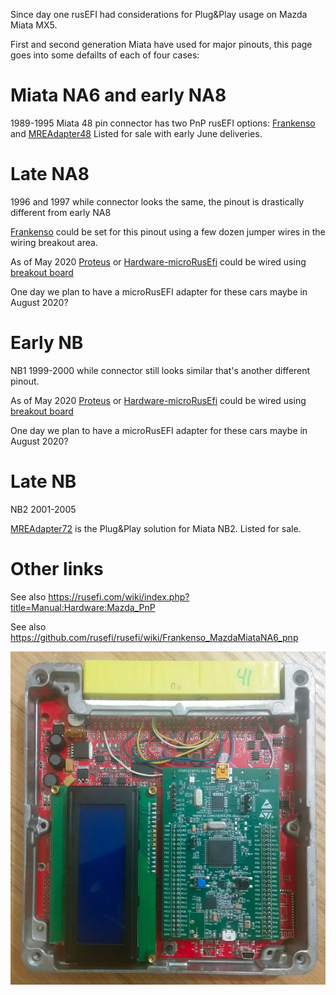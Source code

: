 
Since day one rusEFI had considerations for Plug&Play usage on Mazda Miata MX5.

First and second generation Miata have used for major pinouts, this page goes into some defailts of each of four cases:


# Miata NA6 and early NA8
1989-1995 Miata 48 pin connector has two PnP rusEFI options: [Frankenso](Frankenso) and [MREAdapter48](MREAdapter48)
Listed for sale with early June deliveries.


# Late NA8
1996 and 1997 while connector looks the same, the pinout is drastically different from early NA8

[Frankenso](Frankenso) could be set for this pinout using a few dozen jumper wires in the wiring breakout area.

As of May 2020 [Proteus](Proteus) or [Hardware-microRusEfi](Hardware-microRusEfi) could be wired
using [breakout board](https://www.ebay.com/itm/64-pin-ECU-connector-civic-mazda-mx-5-eunos-miata-toyota-with-breakout-PCB/332771650527)

One day we plan to have a microRusEFI adapter for these cars maybe in August 2020?


# Early NB
NB1 1999-2000 while connector still looks similar that's another different pinout.

As of May 2020 [Proteus](Proteus) or [Hardware-microRusEfi](Hardware-microRusEfi) could be wired
using [breakout board](https://www.ebay.com/itm/64-pin-ECU-connector-civic-mazda-mx-5-eunos-miata-toyota-with-breakout-PCB/332771650527)

One day we plan to have a microRusEFI adapter for these cars maybe in August 2020?

# Late NB
NB2 2001-2005

[MREAdapter72](MREAdapter72) is the Plug&Play solution for Miata NB2. Listed for sale.

# Other links



See also https://rusefi.com/wiki/index.php?title=Manual:Hardware:Mazda_PnP

See also https://github.com/rusefi/rusefi/wiki/Frankenso_MazdaMiataNA6_pnp


![Frankenso image](Hardware/Frankenso/Hardware_Frankenso_set_for_NA.jpg)
